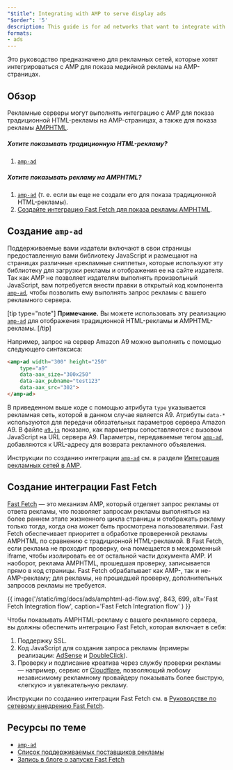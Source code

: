 ```yaml
---
"$title": Integrating with AMP to serve display ads
"$order": '5'
description: This guide is for ad networks that want to integrate with AMP to serve display ads to AMP pages.
formats:
- ads
---
```


Это руководство предназначено для рекламных сетей, которые хотят интегрироваться с AMP для показа медийной рекламы на AMP-страницах.

## Обзор

Рекламные серверы могут выполнять интеграцию с AMP для показа традиционной HTML-рекламы на AMP-страницах, а также для показа рекламы [AMPHTML](../../../documentation/guides-and-tutorials/learn/intro-to-amphtml-ads.md).

##### Хотите показывать традиционную HTML-рекламу?

1. [`amp-ad`](../../../documentation/components/reference/amp-ad.md)

##### Хотите показывать рекламу на AMPHTML?

1. [`amp-ad`](../../../documentation/components/reference/amp-ad.md) (т. е. если вы еще не создали его для показа традиционной HTML-рекламы).
2. [Создайте интеграцию Fast Fetch для показа рекламы AMPHTML](#creating-a-fast-fetch-integration).

## Создание `amp-ad` <a name="creating-an-amp-ad"></a>

Поддерживаемые вами издатели включают в свои страницы предоставленную вами библиотеку JavaScript и размещают на страницах различные «рекламные сниппеты», которые используют эту библиотеку для загрузки рекламы и отображения ее на сайте издателя. Так как AMP не позволяет издателям выполнять произвольный JavaScript, вам потребуется внести правки в открытый код компонента [`amp-ad`](../../../documentation/components/reference/amp-ad.md), чтобы позволить ему выполнять запрос рекламы с вашего рекламного сервера.

[tip type="note"] **Примечание.** Вы можете использовать эту реализацию [`amp-ad`](../../../documentation/components/reference/amp-ad.md) для отображения традиционной HTML-рекламы **и** AMPHTML-рекламы. [/tip]

Например, запрос на сервер Amazon A9 можно выполнить с помощью следующего синтаксиса:

```html
<amp-ad width="300" height="250"
    type="a9"
    data-aax_size="300x250"
    data-aax_pubname="test123"
    data-aax_src="302">
</amp-ad>
```

В приведенном выше коде с помощью атрибута `type` указывается рекламная сеть, которой в данном случае является A9. Атрибуты `data-*` используются для передачи обязательных параметров сервера Amazon A9. В файле [`a9.js`](https://github.com/ampproject/amphtml/blob/master/ads/a9.js) показано, как параметры сопоставляются с вызовом JavaScript на URL сервера A9. Параметры, передаваемые тегом [`amp-ad`](../../../documentation/components/reference/amp-ad.md), добавляются к URL-адресу для возврата рекламного объявления.

Инструкции по созданию интеграции [`amp-ad`](../../../documentation/components/reference/amp-ad.md) см. в разделе [Интеграция рекламных сетей в AMP](https://github.com/ampproject/amphtml/blob/master/ads/README.md).

## Создание интеграции Fast Fetch <a name="creating-a-fast-fetch-integration"></a>

[Fast Fetch](https://blog.amp.dev/2017/08/21/even-faster-loading-ads-in-amp/) — это механизм AMP, который отделяет запрос рекламы от ответа рекламы, что позволяет запросам рекламы выполняться на более раннем этапе жизненного цикла страницы и отображать рекламу только тогда, когда она может быть просмотрена пользователями. Fast Fetch обеспечивает приоритет в обработке проверенной рекламы AMPHTML по сравнению с традиционной HTML-рекламой. В Fast Fetch, если реклама не проходит проверку, она помещается в междоменный iframe, чтобы изолировать ее от остальной части документа AMP. И наоборот, реклама AMPHTML, прошедшая проверку, записывается прямо в код страницы. Fast Fetch обрабатывает как AMP-, так и не-AMP-рекламу; для рекламы, не прошедшей проверку, дополнительных запросов рекламы не требуется.

{{ image('/static/img/docs/ads/amphtml-ad-flow.svg', 843, 699, alt='Fast Fetch Integration flow', caption='Fast Fetch Integration flow' ) }}

Чтобы показывать AMPHTML-рекламу с вашего рекламного сервера, вы должны обеспечить интеграцию Fast Fetch, которая включает в себя:

1. Поддержку SSL.
2. Код JavaScript для создания запроса рекламы (примеры реализации: [AdSense](https://github.com/ampproject/amphtml/tree/master/extensions/amp-ad-network-adsense-impl) и [DoubleClick](https://github.com/ampproject/amphtml/tree/master/extensions/amp-ad-network-doubleclick-impl)).
3. Проверку и подписание креатива через службу проверки рекламы — например, сервис от [Cloudflare](https://blog.cloudflare.com/firebolt/), позволяющий любому независимому рекламному провайдеру показывать более быструю, «легкую» и увлекательную рекламу.

Инструкции по созданию интеграции Fast Fetch см. в [Руководстве по сетевому внедрению Fast Fetch](https://github.com/ampproject/amphtml/blob/master/ads/google/a4a/docs/Network-Impl-Guide.md).

## Ресурсы по теме

- [`amp-ad`](../../../documentation/components/reference/amp-ad.md)
- [Список поддерживаемых поставщиков рекламы](../../../documentation/guides-and-tutorials/develop/monetization/ads_vendors.md)
- [Запись в блоге о запуске Fast Fetch](https://blog.amp.dev/2017/08/21/even-faster-loading-ads-in-amp/)
